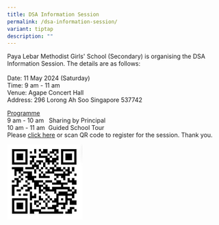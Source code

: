 ```yaml
---
title: DSA Information Session
permalink: /dsa-information-session/
variant: tiptap
description: ""
---
```

<p>Paya Lebar Methodist Girls' School (Secondary) is organising the DSA Information
Session. The details are as follows:
<br>
<br>Date: 11 May 2024 (Saturday)
<br>Time: 9 am - 11 am
<br>Venue: Agape Concert Hall
<br>Address: 296 Lorong Ah Soo Singapore 537742</p>
<p><u>Programme</u>
<br>9 am - 10 am&nbsp; &nbsp;Sharing by Principal
<br>10 am - 11 am&nbsp; Guided School Tour
<br>Please <a href="https://form.gov.sg/6625d5d38f4364af26300f6a" rel="noopener noreferrer nofollow" target="_blank">click here</a> or
scan QR code to register for the session. Thank you.</p>
<p></p>
<div class="isomer-image-wrapper">
<img style="width: 35%;" height="auto" width="100%" alt="" src="/images/dsa_info_session_qr.jpg">
</div>
<p></p>